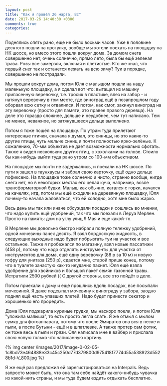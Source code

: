 ```yaml
---
layout: post
title: "Как я провёл 26 марта, Вс"
date: 2017-03-26 14:40:30 +0300
comments: true
categories: 
---
```

Поднялись опять рано, еще не было восьми часов. Уже в половине десятого пошли на прогулку, вообще мы хотели поехать на площадку на НК шоссе, но вмесо этого пошли вокруг дома. За домом снега совершенно нет, очень солнечно, прямо лето, была бы ещё зеленая трава. Розы все замерзли, включая и плетистые. Кто же знал, что первый снег так и останется лежать на всю зиму? Туи в порядке, совершенно не пострадали. 

Мы прошли вокруг дома, потом Юля с малышом пошли на нашу маленькую площадку, а я сделал вот что: вытащил из машину припасенную веревочку, т.е. тросик в пластике, влез на забор - и натянул веревочку в том месте, где виноград ещё в позапрошлом году оборвал всю сетку и отвалился. И потом, как смог, закинул виноград на эту веревочку (просто для памяти, это правее правого деревца). На деле это гораздо сложнее, дольше и неудобнее, чем тут написано. Тем не менее, неважное, но затянувшееся дельце выполнено.

Потом я тоже пошёл на площадку. По утрам туда прилетают интересные птички, сначала я думал, это синицы, но это какие-то другие птицы, чуть мельче синиц и почти полностью ярко-зелёные. К сожалению, 70-мм объектив не дает возможности нормально сфотать. Также я видел нескольких других птиц, с хохолками на голове. Стоило бы как-нибудь выйти туда рано утром со 100-мм объективом.

На площадке мы почти не задержались, и поехали на НК шоссе. По пути я зашел в таунхаусы и забрал свою карточку, ещё одно дельце пофиксено. На площадке тоже солнечно и чисто, странно вообще, нигде снега нет, но в некоторых местах его целая куча, например, возле трансформаторной будки. Малыш как обычно, катался с горки, качался на качелях, итд, потом мы ещё сходили на деревянную площадку, Юля почему-то начала жаловаться, что ей холодно, хотя мне было жарко.

Весь день мы так или иначе обсуждали посадки и сошлись во мнении, что надо купить ещё удобрений, так что мы поехали в Леруа Мерлен. Просто на память: дом на углу улиц 9 Мая и еще какой-то.

В Мерлене мы довольно быстро набрали полную тележку удобрений, одной мочевины пачек десять. Я взял бордосскую жидкость, в следующие выходные надо будет побрызгать туи на участке и все остальное. Также я пробежался по магазину, взял новые пассатижи (458 р), потому что надо отделять инструменты для участка от инструментов для дома, ещё одну веревочку (88 р за 10 м) и новую гофру для унитаза (250 р), сдается мне, старой прише конец, потому что в туалете зачастую как-то неудачно пахнет. Юля ещё взяла удобрение для хвойников и большой пакет семян газонной травы. Истратили 2500 рублей (( С другой стороны, все это пойдёт в дело.

Потом приехали к дому и ещё прошлись вдоль посадок, все посыпали мочевиной. Я даже подсыпал мочевину к винограду у забора, заодно поднял ещё часть упавших плетей. Надо будет принести секатор и хорошенько его проредить.

Дома Юля поджарила куриные грудки, мы наскоро поели, и потом Юля "уложила малыша", то есть просто легла спать. Я же отмыл с мылом сумку для фотоаппарата, потому что после Эмиратов она вся в песке и пыли, а после Бутыни - ещё и в шпатлевке. А также протер сам фотик, он тоже весь в пыли и грязи. Оля написала мне в вайбер и прислала свою новую только что написанную картину. 

{% img center /images/2017/image-0-02-05-1c8bd73e464888e33c45c250d77d379800d975418f7774d55a538923d5528b1d-V_800.jpg %}

Я же ещё раз предложил ей зарегистрироваться на Interpals. Ведь запросто может быть, что она там себе найдёт какого-нибудь чувачка из какой-нить страны, и мы туда будем ездить отдыхать бесплатно.